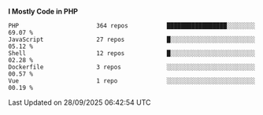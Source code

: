 <!--START_SECTION:waka-->
**I Mostly Code in PHP** 

```text
PHP                      364 repos           █████████████████░░░░░░░░   69.07 % 
JavaScript               27 repos            █░░░░░░░░░░░░░░░░░░░░░░░░   05.12 % 
Shell                    12 repos            █░░░░░░░░░░░░░░░░░░░░░░░░   02.28 % 
Dockerfile               3 repos             ░░░░░░░░░░░░░░░░░░░░░░░░░   00.57 % 
Vue                      1 repo              ░░░░░░░░░░░░░░░░░░░░░░░░░   00.19 % 
```




 Last Updated on 28/09/2025 06:42:54 UTC
<!--END_SECTION:waka-->
